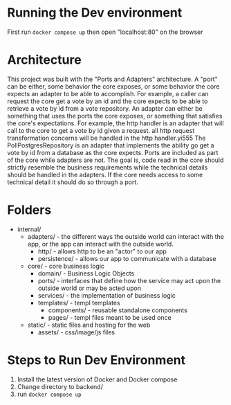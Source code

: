 # Running the Dev environment

First run `docker compose up` then open "localhost:80" on the browser

# Architecture

This project was built with the "Ports and Adapters" architecture. A "port" can be either, some behavior the core exposes, or some behavior the core expects an adapter to be able to accomplish. For example, a caller can request the core get a vote by an id and the core expects to be able to retrieve a vote by id from a vote repository. An adapter can either be something that uses the ports the core exposes, or something that satisfies the core's expectations. For example, the http handler is an adapter that will call to the core to get a vote by id given a request. all http request transformation concerns will be handled in the http handler.yi555 The PollPostgresRepository is an adapter that implements the ability go get a vote by id from a database as the core expects. Ports are included as part of the core while adapters are not. The goal is, code read in the core should strictly resemble the business requirements while the technical details should be handled in the adapters. If the core needs access to some technical detail it should do so through a port.

# Folders

- internal/
    - adapters/ - the different ways the outside world can interact with the app, or the app can interact with the outside world.
        - http/ - allows http to be an "actor" to our app
        - persistence/ - allows our app to communicate with a database
    - core/ - core business logic
        - domain/ - Business Logic Objects
        - ports/ - interfaces that define how the service may act upon the outside world or may be acted upon
        - services/ - the implementation of business logic
        - templates/ - templ templates
            - components/ - reusable standalone components
            - pages/ - templ files meant to be used once
    - static/ - static files and hosting for the web
        - assets/ - css/image/js files

# Steps to Run Dev Environment
1. Install the latest version of Docker and Docker compose
2. Change directory to backend/
3. run `docker compose up`
